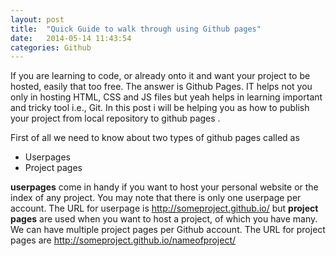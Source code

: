 ```yaml
---
layout: post
title:  "Quick Guide to walk through using Github pages"
date:   2014-05-14 11:43:54
categories: Github
---
```


If you are learning to code, or already onto it and want your project to be hosted, easily that too free. The answer is Github Pages. IT helps not you only in hosting HTML, CSS and JS files but yeah helps in learning important and tricky tool i.e., Git. In this post i will be helping you as how to publish your project from local repository to github pages
.

First of all we need to know about two types of github pages called as

* Userpages
* Project pages

**userpages** come in handy if you want to host your personal website or the index of any project. You may note that there is only one userpage per account. The URL for userpage is http://someproject.github.io/ but **project pages** are used when you want to host a project, of which you have many. We can have multiple project pages per Github account. The URL for project pages are http://someproject.github.io/nameofproject/